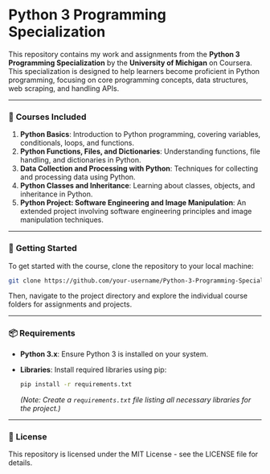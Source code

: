 
# Python 3 Programming Specialization

This repository contains my work and assignments from the **Python 3 Programming Specialization** by the **University of Michigan** on Coursera. This specialization is designed to help learners become proficient in Python programming, focusing on core programming concepts, data structures, web scraping, and handling APIs.

---

### 🧠 **Courses Included**

1. **Python Basics**: Introduction to Python programming, covering variables, conditionals, loops, and functions.
2. **Python Functions, Files, and Dictionaries**: Understanding functions, file handling, and dictionaries in Python.
3. **Data Collection and Processing with Python**: Techniques for collecting and processing data using Python.
4. **Python Classes and Inheritance**: Learning about classes, objects, and inheritance in Python.
5. **Python Project: Software Engineering and Image Manipulation**: An extended project involving software engineering principles and image manipulation techniques.

---

### 🚀 **Getting Started**

To get started with the course, clone the repository to your local machine:

```bash
git clone https://github.com/your-username/Python-3-Programming-Specialization.git
```

Then, navigate to the project directory and explore the individual course folders for assignments and projects.

---

### 📦 **Requirements**

- **Python 3.x**: Ensure Python 3 is installed on your system.
- **Libraries**: Install required libraries using pip:

  ```bash
  pip install -r requirements.txt
  ```

  *(Note: Create a `requirements.txt` file listing all necessary libraries for the project.)*

---

### 📄 **License**

This repository is licensed under the MIT License - see the LICENSE file for details.
